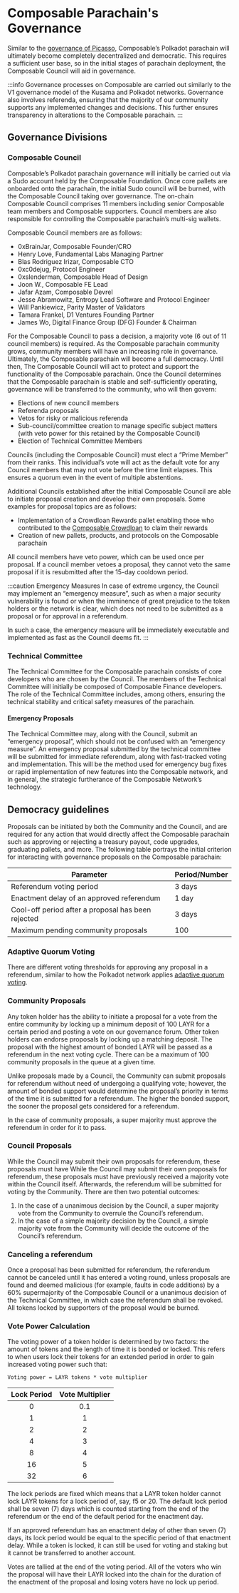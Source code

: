 # Composable Parachain's Governance

Similar to the [governance of Picasso](../parachains/picasso/governance), Composable’s Polkadot parachain will ultimately become completely decentralized and democratic. This requires a sufficient user base, so in the initial stages of parachain deployment, the Composable Council will aid in governance. 

:::info
Governance processes on Composable are carried out similarly to the V1 governance model of the Kusama and Polkadot networks. Governance also involves referenda, ensuring that the majority of our community supports any implemented changes and decisions. This further ensures transparency in alterations to the Composable parachain.
:::

## Governance Divisions

### Composable Council

Composable’s Polkadot parachain governance will initially be carried out via a Sudo account held by the Composable Foundation. Once core pallets are onboarded onto the parachain, the initial Sudo council will be burned, with the Composable Council taking over governance. The on-chain Composable Council comprises 11 members including senior Composable team members and Composable supporters. Council members are also responsible for controlling the Composable parachain’s multi-sig wallets.

Composable Council members are as follows:
- 0xBrainJar, Composable Founder/CRO
- Henry Love, Fundamental Labs Managing Partner
- Blas Rodriguez Irizar, Composable CTO
- 0xc0dejug, Protocol Engineer
- 0xslenderman, Composable Head of Design
- Joon W., Composable FE Lead
- Jafar Azam, Composable Devrel
- Jesse Abramowitz, Entropy Lead Software and Protocol Engineer
- Will Pankiewicz, Parity Master of Validators
- Tamara Frankel, D1 Ventures Founding Partner
- James Wo, Digital Finance Group (DFG) Founder & Chairman

For the Composable Council to pass a decision, a majority vote (6 out of 11 council members) is required. As the Composable parachain community grows, community members will have an increasing role in governance. Ultimately, the Composable parachain will become a full democracy. Until then, The Composable Council will act to protect and support the functionality of the Composable parachain. Once the Council determines that the Composable parachain is stable and self-sufficiently operating, governance will be transferred to the community, who will then govern:

- Elections of new council members
- Referenda proposals
- Vetos for risky or malicious referenda
- Sub-council/committee creation to manage specific subject matters (with veto power for this retained by the Composable Council)
- Election of Technical Committee Members

Councils (including the Composable Council) must elect a “Prime Member” from their ranks. This individual’s vote will act as the default vote for any Council members that may not vote before the time limit elapses. This ensures a quorum even in the event of multiple abstentions.

Additional Councils established after the initial Composable Council are able to initiate proposal creation and develop their own proposals. Some examples for proposal topics are as follows:

- Implementation of a Crowdloan Rewards pallet enabling those who contributed to the [Composable Crowdloan](../composable/composable-crowdloan.md) to claim their rewards
- Creation of new pallets, products, and protocols on the Composable parachain

All council members have veto power, which can be used once per proposal. If a council member vetoes a proposal, they cannot veto the same proposal if it is resubmitted after the 15-day cooldown period.

:::caution Emergency Measures
In case of extreme urgency, the Council may implement an “emergency measure”, such as when a major security vulnerability is found or when the imminence of great prejudice to the token holders or the network is clear, which does not need to be submitted as a proposal or for approval in a referendum. 

In such a case, the emergency measure will be immediately executable and implemented as fast as the Council deems fit.
:::

### Technical Committee

The Technical Committee for the Composable parachain consists of core developers who are chosen by the Council. The members of the Technical Committee will initially be composed of Composable Finance developers. The role of the Technical Committee includes, among others, ensuring the technical stability and critical safety measures of the parachain. 

#### Emergency Proposals

The Technical Committee may, along with the Council, submit an “emergency proposal”, which should not be confused with an “emergency measure”. An emergency proposal submitted by the technical committee will be submitted for immediate referendum, along with fast-tracked voting and implementation. This will be the method used for emergency bug fixes or rapid implementation of new features into the Composable network, and in general, the strategic furtherance of the Composable Network’s technology.

## Democracy guidelines

Proposals can be initiated by both the Community and the Council, and are required for any action that would directly affect the Composable parachain such as approving or rejecting a treasury payout, code upgrades, graduating pallets, and more. The following table portrays the initial criterion for interacting with governance proposals on the Composable parachain:

| Parameter                                          | Period/Number  |
|----------------------------------------------------|----------------|
| Referendum voting period                           | 3 days          |
| Enactment delay of an approved referendum          | 1 day         |
| Cool-off period after a proposal has been rejected | 3 days        |
| Maximum pending community proposals                | 100 |

### Adaptive Quorum Voting

There are different voting thresholds for approving any proposal in a referendum, similar to how the Polkadot network applies [adaptive quorum voting](https://wiki.polkadot.network/docs/learn-governance#adaptive-quorum-biasing).

### Community Proposals

Any token holder has the ability to initiate a proposal for a vote from the entire community by locking up a minimum deposit of 100 LAYR for a certain period and posting a vote on our governance forum. Other token holders can endorse proposals by locking up a matching deposit. The proposal with the highest amount of bonded LAYR will be passed as a referendum in the next voting cycle. There can be a maximum of 100 community proposals in the queue at a given time.

Unlike proposals made by a Council, the Community can submit proposals for referendum without need of undergoing a qualifying vote; however, the amount of bonded support would determine the proposal’s priority in terms of the time it is submitted for a referendum. The higher the bonded support, the sooner the proposal gets considered for a referendum.

In the case of community proposals, a super majority must approve the referendum in order for it to pass.

### Council Proposals

While the Council may submit their own proposals for referendum, these proposals must have While the Council may submit their own proposals for referendum, these proposals must have previously received a majority vote within the Council itself. Afterwards, the referendum will be submitted for voting by the Community. There are then two potential outcomes:

1. In the case of a unanimous decision by the Council, 
   a super majority vote from the Community to overrule the Council’s referendum.
2. In the case of a simple majority decision by the Council, 
   a simple majority vote from the Community will decide the outcome of the Council’s referendum.

### Canceling a referendum 

Once a proposal has been submitted for referendum, the referendum cannot be canceled until it has entered a voting round, unless proposals are found and deemed malicious (for example, faults in code additions) by a 60% supermajority of the Composable Council or a unanimous decision of the Technical Committee, in which case the referendum shall be revoked. All tokens locked by supporters of the proposal would be burned.

### Vote Power Calculation

The voting power of a token holder is determined by two factors: 
the amount of tokens and the length of time it is bonded or locked. 
This refers to when users lock their tokens for an extended period in order to gain increased voting power such that:

    Voting power = LAYR tokens * vote multiplier

| Lock Period | Vote Multiplier |
|:-----------:|:---------------:|
|      0      |       0.1       |
|      1      |        1        |
|      2      |        2        |
|      4      |        3        |
|      8      |        4        |
|     16      |        5        |
|     32      |        6        |

The lock periods are fixed which means that a LAYR token holder cannot lock LAYR tokens for a lock period of, say, f5 or 20. The default lock period shall be seven (7) days which is counted starting from the end of the referendum or the end of the default period for the enactment day. 

If an approved referendum has an enactment delay of other than seven (7) days, its lock period would be equal to the specific period of that enactment delay. While a token is locked, it can still be used for voting and staking but it cannot be transferred to another account.

Votes are tallied at the end of the voting period. All of the voters who win the proposal will have their LAYR locked into the chain for the duration of the enactment of the proposal and losing voters have no lock up period.
